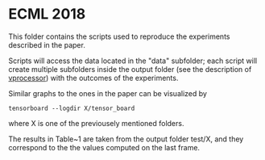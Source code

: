 # ECML 2018

This folder contains the scripts used to reproduce the experiments described in the paper.

Scripts will access the data located in the "data" subfolder; each script will create multiple 
subfolders inside the output folder (see the description of [vprocessor](https://github.com/alessandro-betti/see/blob/master/videomotion/README.md#vprocessor)) with the outcomes of the experiments.

Similar graphs to the ones in the paper can be visualized by 

    tensorboard --logdir X/tensor_board

where X is one of the previousely mentioned folders.

The results in Table~1 are taken from the output folder test/X, and they correspond to the 
the values computed on the last frame.


